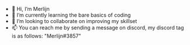 - 👋 Hi, I’m Merlijn
- 🌱 I’m currently learning the bare basics of coding
- 💞️ I’m looking to collaborate on improving my skillset
- 📫 You can reach me by sending a message on discord, my discord tag is as follows: "Merlijn#3857"

<!---
Merljin/Merljin is a ✨ special ✨ repository because its `README.md` (this file) appears on your GitHub profile.
You can click the Preview link to take a look at your changes.
--->
